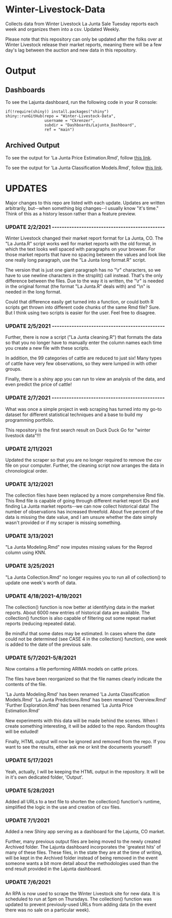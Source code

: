 # Winter-Livestock-Data
Collects data from Winter Livestock La Junta Sale Tuesday reports each week and organizes them into a csv. Updated Weekly.

Please note that this repository can only be updated after the folks over at Winter Livestock release their market reports, meaning there will be a few day's lag between the auction and new data in this repository.

# Output

## Dashboards
To see the Lajunta dashboard, run the following code in your R console:

```
if(!require(shiny)) install.packages("shiny")
shiny::runGitHub(repo = "Winter-Livestock-Data",
                 username = "Ckrenzer",
                 subdir = "Dashboards/Lajunta_Dashboard",
                 ref = "main")
```

## Archived Output
To see the output for 'La Junta Price Estimation.Rmd', follow [this link](https://htmlpreview.github.io/?https://raw.githubusercontent.com/Ckrenzer/Winter-Livestock-Data/main/Archived/Output/La-Junta-Price-Estimation.html).

To see the output for 'La Junta Classification Models.Rmd', follow [this link](https://htmlpreview.github.io/?https://raw.githubusercontent.com/Ckrenzer/Winter-Livestock-Data/main/Archived/Output/La-Junta-Classification-Models.html).

# UPDATES
Major changes to this repo are listed with each update. Updates are written arbitrarily, but--when something big changes--I usually know "it's time." Think of this as a history lesson rather than a feature preview.

### UPDATE 2/2/2021 ----------------------------------------------
Winter Livestock changed their market report format for La Junta, CO. The "La Junta.R" script works well for market reports with the old format, in which the text looks well spaced with paragraphs on your browser. For those market reports that have no spacing between the values and look like one really long paragraph, use the "La Junta long format.R" script.

The version that is just one giant paragraph has no "\r" characters, so we have to use newline characters in the strsplit() call instead. That's the only difference between the files. Due to the way it is written, the "\r" is needed in the original format (the format "La Junta.R" deals with) and "\n" is needed in the long format.

Could that difference easily get turned into a function, or could both R scripts get thrown into different code chunks of the same Rmd file? Sure. But I think using two scripts is easier for the user. Feel free to disagree.


### UPDATE 2/5/2021 ----------------------------------------------
Further, there is now a script ("La Junta cleaning.R") that formats the data so that you no longer have to manually enter the column names each time you create a new file with these scripts.

In addition, the 99 categories of cattle are reduced to just six! Many types of cattle have very few observations, so they were lumped in with other groups.

Finally, there is a shiny app you can run to view an analysis of the data, and even predict the price of cattle!


### UPDATE 2/7/2021 ----------------------------------------------
What was once a simple project in web scraping has turned into my go-to dataset for different statistical techniques and a base to build my programming portfolio.

This repository is the first search result on Duck Duck Go for "winter livestock data"!!!


### UPDATE 2/11/2021
Updated the scraper so that you are no longer required to remove the csv file on your computer. Further, the cleaning script now arranges the data in chronological order.


### UPDATE 3/12/2021
The collection files have been replaced by a more comprehensive Rmd file. This Rmd file is capable of going through different market report IDs and finding La Junta market reports--we can now collect historical data! The number of observations has increased threefold. About five percent of the data is missing the date value, and I am unsure whether the date simply wasn't provided or if my scraper is missing something.


### UPDATE 3/13/2021
"La Junta Modeling.Rmd" now imputes missing values for the Reprod column using KNN.


### UPDATE 3/25/2021
"La Junta Collection.Rmd" no longer requires you to run all of collection() to update one week's worth of data.


### UPDATE 4/18/2021-4/19/2021
The collection() function is now better at identifying data in the market reports. About 6000 new entries of historical data are available. The collection() function is also capable of filtering out some repeat market reports (reducing repeated data).

Be mindful that some dates may be estimated. In cases where the date could not be determined (see CASE 4 in the collection() function), one week is added to the date of the previous sale.


### UPDATE 5/7/2021-5/8/2021
Now contains a file performing ARIMA models on cattle prices.

The files have been reorganized so that the file names clearly indicate the contents of the file.

'La Junta Modeling.Rmd' has been renamed 'La Junta Classification Models.Rmd'
'La Junta Predictions.Rmd' has been renamed 'Overview.Rmd'
'Further Exploration.Rmd' has been renamed 'La Junta Price Estimation.Rmd'

New experiments with this data will be made behind the scenes. When I create something interesting, it will be added to the repo. Random thoughts will be exluded!

Finally, HTML output will now be ignored and removed from the repo. If you want to see the results, either ask me or knit the documents yourself!

### UPDATE 5/17/2021
Yeah, actually, I will be keeping the HTML output in the repository. It will be in it's own dedicated folder, 'Output'.

### UPDATE 5/28/2021
Added all URLs to a text file to shorten the collection() function's runtime, simplified the logic in the use and creation of csv files.

### UPDATE 7/1/2021
Added a new Shiny app serving as a dashboard for the Lajunta, CO market.

Further, many previous output files are being moved to the newly created Archived folder. The Lajunta dashboard incorporates the 'greatest hits' of many of these files. These files, in the state they are at the time of writing, will be kept in the Archived folder instead of being removed in the event someone wants a bit more detail about the methodologies used than the end result provided in the Lajunta dashboard.

### UPDATE 7/6/2021
An RPA is now used to scrape the Winter Livestock site for new data. It is scheduled to run at 5pm on Thursdays. The collection() function was updated to prevent previouly-used URLs from adding data (in the event there was no sale on a particular week).
